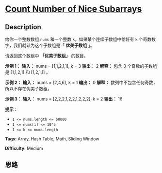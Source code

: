 # [Count Number of Nice Subarrays][title]

## Description

给你一个整数数组 `nums` 和一个整数 `k`。如果某个连续子数组中恰好有 `k` 个奇数数字，我们就认为这个子数组是「 **优美子数组** 」。

请返回这个数组中 **「优美子数组」** 的数目。



**示例 1：**
            **输入：** nums = [1,1,2,1,1], k = 3    **输出：** 2    **解释：** 包含 3 个奇数的子数组是 [1,1,2,1] 和 [1,2,1,1] 。    

**示例 2：**
            **输入：** nums = [2,4,6], k = 1    **输出：** 0    **解释：** 数列中不包含任何奇数，所以不存在优美子数组。    

**示例 3：**
            **输入：** nums = [2,2,2,1,2,2,1,2,2,2], k = 2    **输出：** 16    



**提示：**

  * `1 <= nums.length <= 50000`
  * `1 <= nums[i] <= 10^5`
  * `1 <= k <= nums.length`


**Tags:** Array, Hash Table, Math, Sliding Window

**Difficulty:** Medium

## 思路

[title]: https://leetcode-cn.com/problems/count-number-of-nice-subarrays
